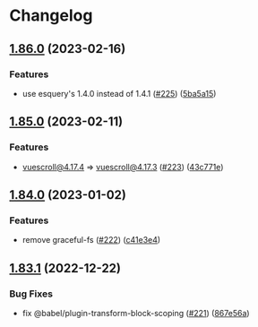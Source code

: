 # Changelog

## [1.86.0](https://github.com/cnpm/bug-versions/compare/v1.85.0...v1.86.0) (2023-02-16)


### Features

* use esquery's 1.4.0 instead of 1.4.1 ([#225](https://github.com/cnpm/bug-versions/issues/225)) ([5ba5a15](https://github.com/cnpm/bug-versions/commit/5ba5a1536fb1717cd10763ebf8d16daa688ba636))

## [1.85.0](https://github.com/cnpm/bug-versions/compare/v1.84.0...v1.85.0) (2023-02-11)


### Features

* vuescroll@4.17.4 => vuescroll@4.17.3 ([#223](https://github.com/cnpm/bug-versions/issues/223)) ([43c771e](https://github.com/cnpm/bug-versions/commit/43c771e574626135792e010c325eee01ea631761))

## [1.84.0](https://github.com/cnpm/bug-versions/compare/v1.83.1...v1.84.0) (2023-01-02)


### Features

* remove graceful-fs ([#222](https://github.com/cnpm/bug-versions/issues/222)) ([c41e3e4](https://github.com/cnpm/bug-versions/commit/c41e3e4dac6b7f2cf7b413ddac5472233c3e477c))

## [1.83.1](https://github.com/cnpm/bug-versions/compare/v1.83.0...v1.83.1) (2022-12-22)


### Bug Fixes

* fix @babel/plugin-transform-block-scoping ([#221](https://github.com/cnpm/bug-versions/issues/221)) ([867e56a](https://github.com/cnpm/bug-versions/commit/867e56af36bbe1d09cc285a59a5190b642ff7146))
